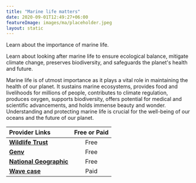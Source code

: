 ```yaml
---
title: "Marine life matters"
date: 2020-09-01T12:49:27+06:00
featureImage: images/ma/placeholder.jpeg
layout: static
---
```


Learn about the importance of marine life.

Learn about looking after marine life to ensure ecological balance, mitigate climate change, preserves biodiversity, and safeguards the planet's health and future.

Marine life is of utmost importance as it plays a vital role in maintaining the health of our planet. It sustains marine ecosystems, provides food and livelihoods for millions of people, contributes to climate regulation, produces oxygen, supports biodiversity, offers potential for medical and scientific advancements, and holds immense beauty and wonder. Understanding and protecting marine life is crucial for the well-being of our oceans and the future of our planet.

| Provider Links      | Free or Paid  |  
| :-----------          | :--------------:      |  
| [**Wildlife Trust**](https://www.wildlifetrusts.org/habitats/marine) | Free | 
| [**Genv**](https://genv.org/marine-life/) | Free  | 
| [**National Geographic**](https://education.nationalgeographic.org/resource/why-ocean-matters/) | Free  | 
| [**Wave case**](https://www.awin1.com/cread.php?awinmid=24785&awinaffid=1198638&ued=https%3A%2F%2Fwww.wavecase.co.uk%2F) | Paid | 
  

<br/><br/>






